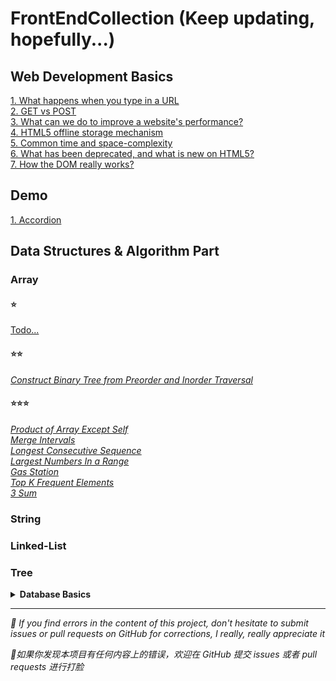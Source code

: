# FrontEndCollection (Keep updating, hopefully...)

## Web Development Basics
[1. What happens when you type in a URL](https://github.com/cheatsheet1999/FrontEndCollection/issues/2)  
[2. GET vs POST](https://github.com/cheatsheet1999/FrontEndCollection/issues/4)  
<a href="https://github.com/cheatsheet1999/FrontEndCollection/issues/5">3. What can we do to improve a website's performance?</a>  
<a href="https://github.com/cheatsheet1999/FrontEndCollection/issues/6">4. HTML5 offline storage mechanism</a>  
[5. Common time and space-complexity](https://github.com/cheatsheet1999/FrontEndCollection/issues/9)  
[6. What has been deprecated, and what is new on HTML5?](https://github.com/cheatsheet1999/FrontEndCollection/issues/11)  
[7. How the DOM really works?](https://github.com/cheatsheet1999/FrontEndCollection/issues/18)

## Demo
[1. Accordion](https://github.com/cheatsheet1999/FrontEndCollection/issues/17)
## Data Structures & Algorithm Part
### Array
#### ⭐
[Todo...](https://github.com/cheatsheet1999/FrontEndCollection/issues/1)
#### ⭐⭐
[_Construct Binary Tree from Preorder and Inorder Traversal_](https://github.com/cheatsheet1999/FrontEndCollection/issues/8)
#### ⭐⭐⭐
[_Product of Array Except Self_](https://github.com/cheatsheet1999/FrontEndCollection/issues/1)  
[_Merge Intervals_](https://github.com/cheatsheet1999/FrontEndCollection/issues/3)   
[_Longest Consecutive Sequence_](https://github.com/cheatsheet1999/FrontEndCollection/issues/7)  
[_Largest Numbers In a Range_](https://github.com/cheatsheet1999/FrontEndCollection/issues/13)  
[_Gas Station_](https://github.com/cheatsheet1999/FrontEndCollection/issues/15)  
[_Top K Frequent Elements_](https://github.com/cheatsheet1999/FrontEndCollection/issues/19)  
[_3 Sum_](https://github.com/cheatsheet1999/FrontEndCollection/issues/20)
### String

### Linked-List

### Tree


**<details><summary>Database Basics</summary>**
  - [ER diagram, Relational Algebra, SQL / NOSQL Quiz](https://github.com/cheatsheet1999/FrontEndCollection/issues/14)
  </details>

***
<p><em>🤯 If you find errors in the content of this project, don't hesitate to submit issues or pull requests on GitHub for corrections, I really, really appreciate it</em></p>
<p><em>🤯如果你发现本项目有任何内容上的错误，欢迎在 GitHub 提交 issues 或者 pull requests 进行打脸</em></p>
